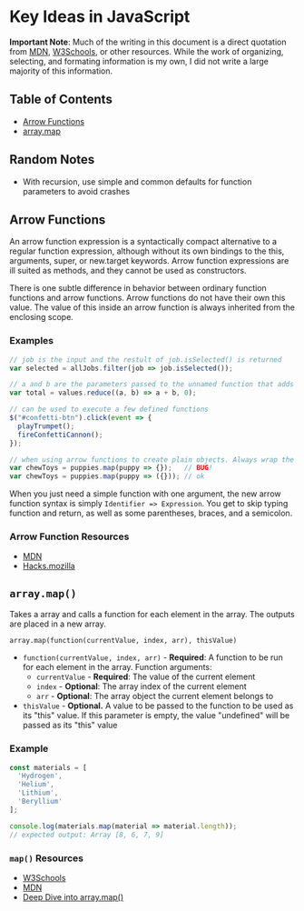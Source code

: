 # Key Ideas in JavaScript

**Important Note**: Much of the writing in this document is a direct quotation from [MDN](https://developer.mozilla.org/en-US/), [W3Schools](https://www.w3schools.com/), or other resources. While the work of organizing, selecting, and formating information is my own, I did not write a large majority of this information.

## Table of Contents

* [Arrow Functions](#Arrow-Functions)
* [array.map](#arraymap)

## Random Notes

- With recursion, use simple and common defaults for function parameters to avoid crashes

## Arrow Functions

An arrow function expression is a syntactically compact alternative to a regular function expression, although without its own bindings to the this, arguments, super, or new.target keywords. Arrow function expressions are ill suited as methods, and they cannot be used as constructors.

There is one subtle difference in behavior between ordinary function functions and arrow functions. Arrow functions do not have their own this value. The value of this inside an arrow function is always inherited from the enclosing scope.

### Examples

```JavaScript
// job is the input and the restult of job.isSelected() is returned
var selected = allJobs.filter(job => job.isSelected());

// a and b are the parameters passed to the unnamed function that adds them
var total = values.reduce((a, b) => a + b, 0);

// can be used to execute a few defined functions
$("#confetti-btn").click(event => {
  playTrumpet();
  fireConfettiCannon();
});

// when using arrow functions to create plain objects. Always wrap the object in parentheses
var chewToys = puppies.map(puppy => {});   // BUG!
var chewToys = puppies.map(puppy => ({})); // ok
```

When you just need a simple function with one argument, the new arrow function syntax is simply `Identifier => Expression`. You get to skip typing function and return, as well as some parentheses, braces, and a semicolon.

### Arrow Function Resources

* [MDN](https://developer.mozilla.org/en-US/docs/Web/JavaScript/Reference/Functions/Arrow_functions)
* [Hacks.mozilla](https://hacks.mozilla.org/2015/06/es6-in-depth-arrow-functions/)

## `array.map()`

Takes a array and calls a function for each element in the array. The outputs are placed in a new array.

`array.map(function(currentValue, index, arr), thisValue)`

* `function(currentValue, index, arr)` - **Required**: A function to be run for each element in the array.
Function arguments:
  * `currentValue` - **Required**: The value of the current element
  * `index` - **Optional**: The array index of the current element
  * `arr` - **Optional**: The array object the current element belongs to
* `thisValue` - **Optional.** A value to be passed to the function to be used as its "this" value. If this parameter is empty, the value "undefined" will be passed as its "this" value

### Example

```JavaScript
const materials = [
  'Hydrogen',
  'Helium',
  'Lithium',
  'Beryllium'
];

console.log(materials.map(material => material.length));
// expected output: Array [8, 6, 7, 9]
```

### `map()` Resources

* [W3Schools](https://www.w3schools.com/jsref/jsref_map.asp)
* [MDN](https://developer.mozilla.org/en-US/docs/Web/JavaScript/Reference/Global_Objects/Array/map)
* [Deep Dive into array.map()](https://www.robinwieruch.de/javascript-map-array)
